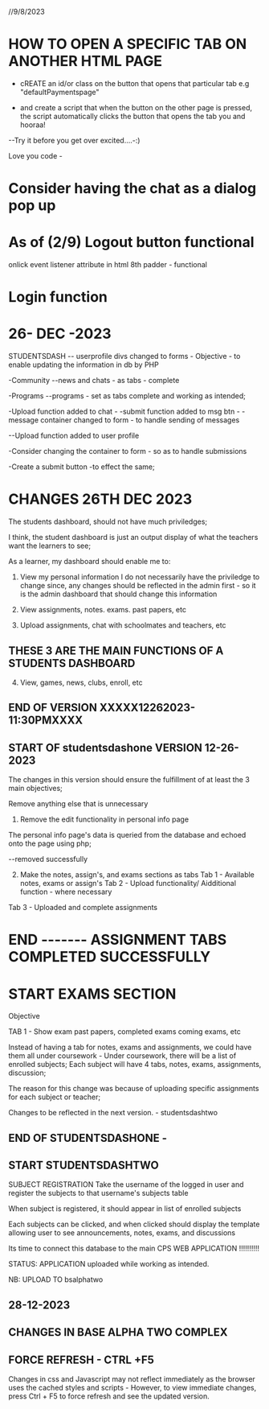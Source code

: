 <div class="central">

  <!-- onclick an option on the side bar - specified page should appear on the central holder-->

  //9/8/2023

# HOW TO OPEN A SPECIFIC TAB ON ANOTHER HTML PAGE

- cREATE an id/or class on the button that opens that particular tab e.g "defaultPaymentspage"

- and create a script that when the button on the other page is pressed, the script automatically clicks the button that opens the tab you and hooraa! 

--Try it before you get over excited....-:)

Love you code - 

# Consider having the chat as a dialog pop up

     

# As of (2/9) Logout button functional
onlick event listener attribute in html 8th padder - functional

# Login function

# 26- DEC -2023
STUDENTSDASH  -- 
userprofile divs changed to forms - 
Objective - to enable updating the information in db by PHP

-Community
--news and chats - as tabs - complete

-Programs
--programs - set as tabs
complete and working as intended;

-Upload function added to chat - 
-submit function added to msg btn - 
-message container changed to form - to handle sending of messages


--Upload function added to user profile

-Consider changing the container to form - so as to handle submissions

-Create a submit button -to effect the same;


# CHANGES 26TH DEC 2023
The students dashboard, should not have much priviledges;

I think, the student dashboard is just an output display of what the teachers want the learners to see;

As a learner, my dashboard should enable me to:
1. View my personal information
I do not necessarily have the priviledge to change since, any changes should be reflected in the admin first - so it is the admin dashboard that should change this information

2. View assignments, notes. exams. past papers, etc

3. Upload assignments, chat with schoolmates and teachers, etc

## THESE 3 ARE THE MAIN FUNCTIONS OF A STUDENTS DASHBOARD

4. View, games, news, clubs, enroll, etc


## END OF VERSION XXXXX12262023-11:30PMXXXX



## START OF studentsdashone VERSION 12-26-2023
The changes in this version should ensure the fulfillment of at least the 3 main objectives;

Remove anything else that is unnecessary


1. Remove the edit functionality in personal info page

The personal info page's data is queried from the database and echoed onto the page using php;

--removed successfully

2. Make the notes, assign's, and exams sections as tabs
Tab 1 - Available notes, exams or assign's
Tab 2 - Upload functionality/ Aidditional function - where necessary

Tab 3 - Uploaded and complete assignments


# END ------- ASSIGNMENT TABS COMPLETED SUCCESSFULLY

# START EXAMS SECTION
Objective

TAB 1 - Show exam past papers, completed exams  coming exams, etc


Instead of having a tab for notes, exams and assignments, we could have them all under coursework - Under coursework, there will be a list of enrolled subjects; Each subject will have 4 tabs, notes, exams, assignments, discussion;

The reason for this change was because of uploading specific assignments for each subject or teacher; 

Changes to be reflected in the next version. - studentsdashtwo
## END OF STUDENTSDASHONE - 


## START STUDENTSDASHTWO
SUBJECT REGISTRATION
Take the username of the logged in user and register the subjects to that username's subjects table


When subject is registered, it should appear in list of enrolled subjects

Each subjects can be clicked, and when clicked should display the template allowing user to see announcements, notes, exams, and discussions


Its time to connect this database to the main CPS WEB APPLICATION !!!!!!!!!!

STATUS: APPLICATION uploaded while working as intended.


NB: UPLOAD TO bsalphatwo 

## 28-12-2023

## CHANGES IN BASE ALPHA TWO COMPLEX

## FORCE REFRESH - CTRL +F5
Changes in css and Javascript may not reflect immediately as the browser uses the cached styles and scripts - However, to view immediate changes, press Ctrl + F5 to force refresh and see the updated version.



